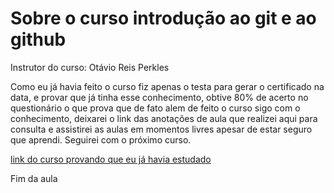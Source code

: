 # Sobre o curso introdução ao git e ao github

Instrutor do curso: Otávio Reis Perkles

Como eu já havia feito o curso fiz apenas o testa para gerar o certificado na data, e provar que já tinha esse conhecimento, obtive 80% de acerto no questionário o que prova que de fato alem de feito o curso sigo com o conhecimento, deixarei o link das anotações de aula que realizei aqui para consulta e assistirei as aulas em momentos livres apesar de estar seguro que aprendi. Seguirei com o próximo curso.

[link do curso provando que eu já havia estudado](https://github.com/Felipeddn/DioSantanderBootcampMobile2022/tree/main/_modulo1_principios_de_desenvolvimento_de_software/_c2_introducao_ao_git_e_ao_github)

Fim da aula
